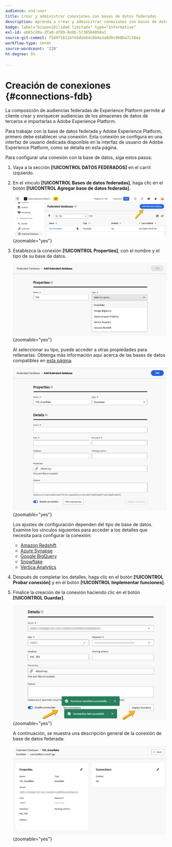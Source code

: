 ```yaml
---
audience: end-user
title: Crear y administrar conexiones con bases de datos federadas
description: Aprenda a crear y administrar conexiones con bases de datos federadas
badge: label="Disponibilidad limitada" type="Informative"
exl-id: ab65cd8a-dfa0-4f09-8e9b-5730564050a1
source-git-commit: f549f1611bfe6deb6dc684e3a0d9c968ba7c184a
workflow-type: tm+mt
source-wordcount: '220'
ht-degree: 5%

---
```


# Creación de conexiones {#connections-fdb}

La composición de audiencias federadas de Experience Platform permite al cliente crear y enriquecer audiencias de los almacenes de datos de terceros e importarlas a Adobe Experience Platform.

Para trabajar con la base de datos federada y Adobe Experience Platform, primero debe establecer una conexión. Esta conexión se configura en una interfaz de usuario dedicada disponible en la interfaz de usuario de Adobe Experience Platform, como se detalla en esta página.

Para configurar una conexión con la base de datos, siga estos pasos:

1. Vaya a la sección **[!UICONTROL DATOS FEDERADOS]** en el carril izquierdo.

1. En el vínculo **[!UICONTROL Bases de datos federadas]**, haga clic en el botón **[!UICONTROL Agregar base de datos federada]**.

   ![](assets/connections_list.png){zoomable="yes"}

1. Establezca la conexión **[!UICONTROL Properties]**, con el nombre y el tipo de su base de datos.

   ![](assets/connections_name.png){zoomable="yes"}

   Al seleccionar su tipo, puede acceder a otras propiedades para rellenarlas. Obtenga más información aquí acerca de las bases de datos compatibles en [esta página](federated-db.md).

   ![](assets/connections_details.png){zoomable="yes"}

   Los ajustes de configuración dependen del tipo de base de datos. Examine los vínculos siguientes para acceder a los detalles que necesita para configurar la conexión:

   * [Amazon Redshift](federated-db.md#amazon-redshift)
   * [Azure Synapse](federated-db.md#azure-synapse-redshift)
   * [Google BigQuery](federated-db.md#google-big-query)
   * [Snowflake](federated-db.md#snowflake)
   * [Vertica Analytics](federated-db.md#vertica-analytics)

1. Después de completar los detalles, haga clic en el botón **[!UICONTROL Probar conexión]** y en el botón **[!UICONTROL Implementar funciones]**.

1. Finalice la creación de la conexión haciendo clic en el botón **[!UICONTROL Guardar]**.

   ![](assets/connections_testdeploy.png){zoomable="yes"}

   A continuación, se muestra una descripción general de la conexión de base de datos federada:

   ![](assets/connections_overview.png){zoomable="yes"}
